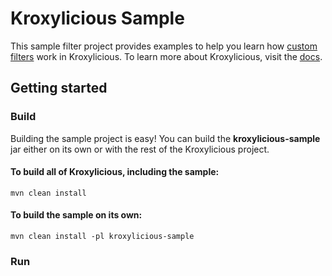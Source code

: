 # Kroxylicious Sample
This sample filter project provides examples to help you learn how [custom filters](https://kroxylicious.io/kroxylicious/#_custom_filters) work in Kroxylicious. To learn more about Kroxylicious, visit the [docs](https://kroxylicious.io/kroxylicious). 

## Getting started
### Build
Building the sample project is easy! You can build the **kroxylicious-sample** jar either on its own or with the rest of the Kroxylicious project.

#### To build all of Kroxylicious, including the sample:
```shell
mvn clean install
```

#### To build the sample on its own:
```shell
mvn clean install -pl kroxylicious-sample
```

### Run
[//]: # (TODO: https://kroxylicious.io/kroxylicious/#_dependencies && https://github.com/kroxylicious/kroxylicious/tree/main#run-natively)
